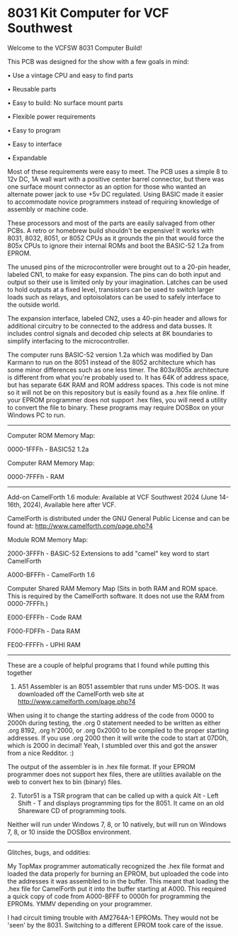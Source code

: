 # 8031 Kit Computer for VCF Southwest
Welcome to the VCFSW 8031 Computer Build!

This PCB was designed for the show with a few goals in mind: 

•	Use a vintage CPU and easy to find parts

•	Reusable parts

•	Easy to build: No surface mount parts

•	Flexible power requirements

•	Easy to program

•	Easy to interface

•	Expandable

Most of these requirements were easy to meet. The PCB uses a simple 8 to 12v DC, 1A wall wart with a positive center barrel connector, but there was one surface mount connector as an option for those who wanted an alternate power jack to use +5v DC regulated. Using BASIC made it easier to accommodate novice programmers instead of requiring knowledge of assembly or machine code.

These processors and most of the parts are easily salvaged from other PCBs. A retro or homebrew build shouldn't be expensive! It works with 8031, 8032, 8051, or 8052 CPUs as it grounds the pin that would force the 805x CPUs to ignore their internal ROMs and boot the BASIC-52 1.2a from EPROM.

The unused pins of the microcontroller were brought out to a 20-pin header, labeled CN1, to make for easy expansion. The pins can do both input and output so their use is limited only by your imagination. Latches can be used to hold outputs at a fixed level, transistors can be used to switch larger loads such as relays, and optoisolators can be used to safely interface to the outside world. 

The expansion interface, labeled CN2, uses a 40-pin header and allows for additional circuitry to be connected to the address and data busses. It includes control signals and decoded chip selects at 8K boundaries to simplify interfacing to the microcontroller.

The computer runs BASIC-52 version 1.2a which was modified by Dan Karmann to run on the 8051 instead of the 8052 architecture which has some minor differences such as one less timer. The 803x/805x architecture is different from what you're probably used to. It has 64K of address space, but has separate 64K RAM and ROM address spaces. This code is not mine so it will not be on this repository but is easily found as a .hex file online. If your EPROM programmer does not support .hex files, you will need a utility to convert the file to binary. These programs may require DOSBox on your Windows PC to run.

---------

Computer ROM Memory Map:

0000-1FFFh - BASIC52 1.2a

Computer RAM Memory Map:

0000-7FFFh - RAM

---------

Add-on CamelForth 1.6 module: Available at VCF Southwest 2024 (June 14-16th, 2024), Available here after VCF.

CamelForth is distributed under the GNU General Public License and can be found at: http://www.camelforth.com/page.php?4

Module ROM Memory Map:

2000-3FFFh - BASIC-52 Extensions to add "camel" key word to start CamelForth

A000-BFFFh - CamelForth 1.6

Computer Shared RAM Memory Map (Sits in both RAM and ROM space. This is required by the CamelForth software. It does not use the RAM from 0000-7FFFh.)

E000-EFFFh - Code RAM

F000-FDFFh - Data RAM

FE00-FFFFh - UPHI RAM

---------

These are a couple of helpful programs that I found while putting this together

1. A51 Assembler is an 8051 assembler that runs under MS-DOS. It was downloaded off the CamelForth web site at http://www.camelforth.com/page.php?4

When using it to change the starting address of the code from 0000 to 2000h during testing, the .org 0 statement needed to be written as either .org 8192, .org h'2000, or .org 0x2000 to be compiled to the proper starting addresses. If you use .org 2000 then it will write the code to start at 07D0h, which is 2000 in decimal! Yeah, I stumbled over this and got the answer from a nice Redditor. :)

The output of the assembler is in .hex file format. If your EPROM programmer does not support hex files, there are utilities available on the web to convert hex to bin (binary) files. 

2. Tutor51 is a TSR program that can be called up with a quick Alt - Left Shift - T and displays programming tips for the 8051. It came on an old Shareware CD of programming tools. 

Neither will run under Windows 7, 8, or 10 natively, but will run on Windows 7, 8, or 10 inside the DOSBox environment.

---------

Glitches, bugs, and oddities: 

My TopMax programmer automatically recognized the .hex file format and loaded the data properly for burning an EPROM, but uploaded the code into the addresses it was assembled to in the buffer. This meant that loading the .hex file for CamelForth put it into the buffer starting at A000. This required a quick copy of code from A000-BFFF to 0000h for programming the EPROMs. YMMV depending on your programmer.

I had circuit timing trouble with AM2764A-1 EPROMs. They would not be 'seen' by the 8031. Switching to a different EPROM took care of the issue.

